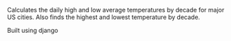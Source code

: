 Calculates the daily high and low average temperatures by decade for major US cities. Also finds the highest and lowest temperature by decade.

Built using django
